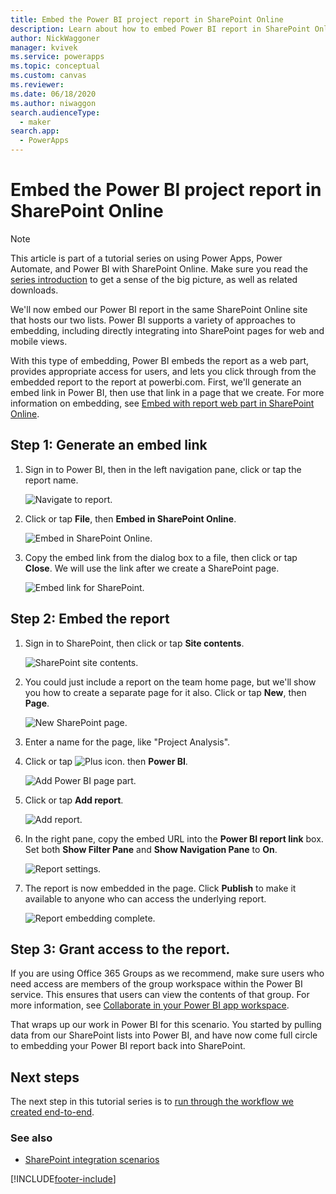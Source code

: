 ```yaml
---
title: Embed the Power BI project report in SharePoint Online
description: Learn about how to embed Power BI report in SharePoint Online site.
author: NickWaggoner
manager: kvivek
ms.service: powerapps
ms.topic: conceptual
ms.custom: canvas
ms.reviewer: 
ms.date: 06/18/2020
ms.author: niwaggon
search.audienceType: 
  - maker
search.app: 
  - PowerApps
---
```

# Embed the Power BI project report in SharePoint Online
> [!NOTE]
> This article is part of a tutorial series on using Power Apps, Power Automate, and Power BI with SharePoint Online. Make sure you read the [series introduction](sharepoint-scenario-intro.md) to get a sense of the big picture, as well as related downloads.

We'll now embed our Power BI report in the same SharePoint Online site that hosts our two lists. Power BI supports a variety of approaches to embedding, including directly integrating into SharePoint pages for web and mobile views.

With this type of embedding, Power BI embeds the report as a web part, provides appropriate access for users, and lets you click through from the embedded report to the report at powerbi.com. First, we'll generate an embed link in Power BI, then use that link in a page that we create. For more information on embedding, see [Embed with report web part in SharePoint Online](/power-bi/service-embed-report-spo).

## Step 1: Generate an embed link
1. Sign in to Power BI, then in the left navigation pane, click or tap the report name.
   
    ![Navigate to report.](./media/sharepoint-scenario-embed-report/08-01-01-reports.png)
2. Click or tap **File**, then **Embed in SharePoint Online**.
   
    ![Embed in SharePoint Online.](./media/sharepoint-scenario-embed-report/08-01-02-embed-spo.png)
3. Copy the embed link from the dialog box to a file, then click or tap **Close**. We will use the link after we create a SharePoint page.
   
    ![Embed link for SharePoint.](./media/sharepoint-scenario-embed-report/08-01-03-embed-url.png)

## Step 2: Embed the report
1. Sign in to SharePoint, then click or tap **Site contents**.
   
    ![SharePoint site contents.](./media/sharepoint-scenario-embed-report/08-01-04-site-contents.png)
2. You could just include a report on the team home page, but we'll show you how to create a separate page for it also. Click or tap **New**, then **Page**.
   
    ![New SharePoint page.](./media/sharepoint-scenario-embed-report/08-01-05-new-page.png)
3. Enter a name for the page, like "Project Analysis".
4. Click or tap ![Plus icon.](./media/sharepoint-scenario-embed-report/icon-plus.png) then **Power BI**.
   
    ![Add Power BI page part.](./media/sharepoint-scenario-embed-report/08-01-06-add-page-part.png)
5. Click or tap **Add report**.
   
    ![Add report.](./media/sharepoint-scenario-embed-report/08-01-07-add-report.png)
6. In the right pane, copy the embed URL into the **Power BI report link** box. Set both **Show Filter Pane** and **Show Navigation Pane** to **On**.
   
    ![Report settings.](./media/sharepoint-scenario-embed-report/08-01-08-report-settings.png)
7. The report is now embedded in the page. Click **Publish** to make it available to anyone who can access the underlying report.
   
    ![Report embedding complete.](./media/sharepoint-scenario-embed-report/08-01-09-report-complete.png)

## Step 3: Grant access to the report.
If you are using Office 365 Groups as we recommend, make sure users who need access are members of the group workspace within the Power BI service. This ensures that users can view the contents of that group. For more information, see [Collaborate in your Power BI app workspace](/power-bi/service-collaborate-power-bi-workspace).

That wraps up our work in Power BI for this scenario. You started by pulling data from our SharePoint lists into Power BI, and have now come full circle to embedding your Power BI report back into SharePoint.

## Next steps
The next step in this tutorial series is to [run through the workflow we created end-to-end](sharepoint-scenario-summary.md).

### See also

- [SharePoint integration scenarios](sharepoint/scenarios-intro.md)


[!INCLUDE[footer-include](../../includes/footer-banner.md)]